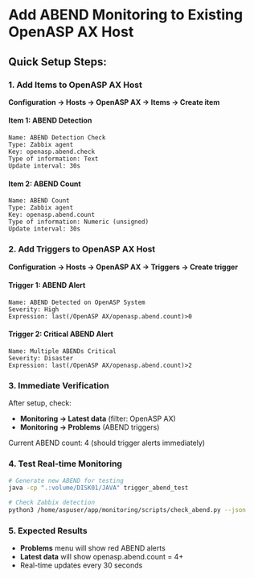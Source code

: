 # Add ABEND Monitoring to Existing OpenASP AX Host

## Quick Setup Steps:

### 1. Add Items to OpenASP AX Host
**Configuration → Hosts → OpenASP AX → Items → Create item**

#### Item 1: ABEND Detection
```
Name: ABEND Detection Check
Type: Zabbix agent
Key: openasp.abend.check
Type of information: Text
Update interval: 30s
```

#### Item 2: ABEND Count
```
Name: ABEND Count
Type: Zabbix agent  
Key: openasp.abend.count
Type of information: Numeric (unsigned)
Update interval: 30s
```

### 2. Add Triggers to OpenASP AX Host
**Configuration → Hosts → OpenASP AX → Triggers → Create trigger**

#### Trigger 1: ABEND Alert
```
Name: ABEND Detected on OpenASP System
Severity: High
Expression: last(/OpenASP AX/openasp.abend.count)>0
```

#### Trigger 2: Critical ABEND Alert
```
Name: Multiple ABENDs Critical
Severity: Disaster
Expression: last(/OpenASP AX/openasp.abend.count)>2  
```

### 3. Immediate Verification
After setup, check:
- **Monitoring → Latest data** (filter: OpenASP AX)
- **Monitoring → Problems** (ABEND triggers)

Current ABEND count: 4 (should trigger alerts immediately)

### 4. Test Real-time Monitoring
```bash
# Generate new ABEND for testing
java -cp ".:volume/DISK01/JAVA" trigger_abend_test

# Check Zabbix detection
python3 /home/aspuser/app/monitoring/scripts/check_abend.py --json
```

### 5. Expected Results
- **Problems** menu will show red ABEND alerts
- **Latest data** will show openasp.abend.count = 4+
- Real-time updates every 30 seconds